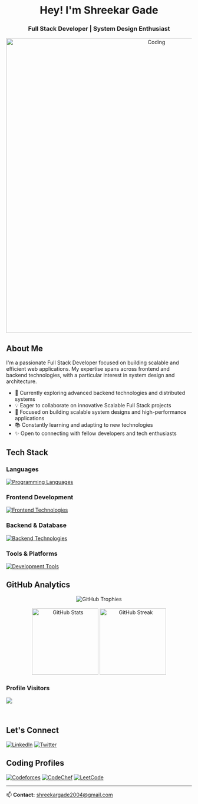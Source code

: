 <h1 align="center">Hey! I'm Shreekar Gade</h1>
<h3 align="center">Full Stack Developer | System Design Enthusiast</h3>

<div align="center">
  <img alt="Coding" width="800" src="https://user-images.githubusercontent.com/74038190/225813708-98b745f2-7d22-48cf-9150-083f1b00d6c9.gif">
</div>

## About Me

I'm a passionate Full Stack Developer focused on building scalable and efficient web applications. My expertise spans across frontend and backend technologies, with a particular interest in system design and architecture.

- 🚀 Currently exploring advanced backend technologies and distributed systems
- 💡 Eager to collaborate on innovative Scalable Full Stack projects
- 🎯 Focused on building scalable system designs and high-performance applications
- 📚 Constantly learning and adapting to new technologies
- ✨ Open to connecting with fellow developers and tech enthusiasts

## Tech Stack

### Languages
<p align="left">
  <a href="https://skillicons.dev">
    <img src="https://skillicons.dev/icons?i=cpp,java,js,ts" alt="Programming Languages"/>
  </a>
</p>

### Frontend Development
<p align="left">
  <a href="https://skillicons.dev">
    <img src="https://skillicons.dev/icons?i=react,nextjs,html,css,tailwind,jquery" alt="Frontend Technologies"/>
  </a>
</p>

### Backend & Database
<p align="left">
  <a href="https://skillicons.dev">
    <img src="https://skillicons.dev/icons?i=nodejs,express,postgresql,mysql,mongodb,prisma,redis,firebase,nginx" alt="Backend Technologies"/>
  </a>
</p>

### Tools & Platforms
<p align="left">
  <a href="https://skillicons.dev">
    <img src="https://skillicons.dev/icons?i=git,github,postman,vercel,docker,gcp,aws,vscode,figma" alt="Development Tools"/>
  </a>
</p>

## GitHub Analytics

<div align="center">
  <img src="https://github-profile-trophy.vercel.app/?username=Shreekar11&theme=nord&column=7&margin-w=15&margin-h=15" alt="GitHub Trophies" />
</div>

<br/>

<div align="center">
  <img height="180em" src="https://github-readme-stats.vercel.app/api?username=Shreekar11&show_icons=true&theme=nord&hide_border=true&count_private=true" alt="GitHub Stats"/>
  <img height="180em" src="https://github-readme-streak-stats.herokuapp.com/?user=Shreekar11&theme=nord&hide_border=true" alt="GitHub Streak"/>
</div>

<div align="start">
 
 ### Profile Visitors
 
</div>
<div align="start">
  <img src="https://profile-counter.glitch.me/Shreekar11/count.svg?"  />
</div>
<p>&nbsp;</p>

## Let's Connect

<p align="left">
  <a href="https://www.linkedin.com/in/shreekar-gade-2a9937257/"><img src="https://img.shields.io/badge/LinkedIn-0077B5?style=for-the-badge&logo=linkedin&logoColor=white" alt="LinkedIn"/></a>
  <a href="https://twitter.com/Shreekar_11/"><img src="https://img.shields.io/badge/Twitter-1DA1F2?style=for-the-badge&logo=twitter&logoColor=white" alt="Twitter"/></a>
</p>

## Coding Profiles

<p align="left">
  <a href="https://codeforces.com/profile/Shreekar11/"><img src="https://img.shields.io/badge/Codeforces-445f9d?style=for-the-badge&logo=Codeforces&logoColor=white" alt="Codeforces"/></a>
  <a href="https://www.codechef.com/users/shreekar_11"><img src="https://img.shields.io/badge/CodeChef-%23964B00.svg?style=for-the-badge&logo=CodeChef&logoColor=white" alt="CodeChef"/></a>
  <a href="https://leetcode.com/Shreekar_11/"><img src="https://img.shields.io/badge/-LeetCode-FFA116?style=for-the-badge&logo=LeetCode&logoColor=black" alt="LeetCode"/></a>
</p>

---

📫 **Contact:** shreekargade2004@gmail.com
